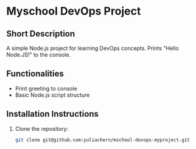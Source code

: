 # Myschool DevOps Project

## Short Description
A simple Node.js project for learning DevOps concepts. Prints "Hello Node.JS!" to the console.

## Functionalities
- Print greeting to console
- Basic Node.js script structure

## Installation Instructions

1. Clone the repository:
   ```bash
   git clone git@github.com:yuliachern/mschool-devops-myproject.git
